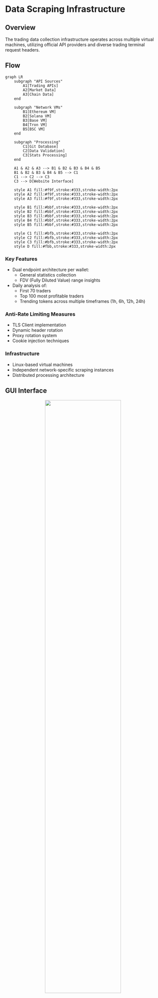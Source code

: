 # Data Scraping Infrastructure

## Overview

The trading data collection infrastructure operates across multiple virtual machines, utilizing official API providers and diverse trading terminal request headers.

## Flow

```mermaid
graph LR
    subgraph "API Sources"
        A1[Trading APIs]
        A2[Market Data]
        A3[Chain Data]
    end

    subgraph "Network VMs"
        B1[Ethereum VM]
        B2[Solana VM]
        B3[Base VM]
        B4[Tron VM]
        B5[BSC VM]
    end

    subgraph "Processing"
        C1[Git Database]
        C2[Data Validation]
        C3[Stats Processing]
    end

    A1 & A2 & A3 --> B1 & B2 & B3 & B4 & B5
    B1 & B2 & B3 & B4 & B5 --> C1
    C1 --> C2 --> C3
    C3 --> D[Website Interface]

    style A1 fill:#f9f,stroke:#333,stroke-width:2px
    style A2 fill:#f9f,stroke:#333,stroke-width:2px
    style A3 fill:#f9f,stroke:#333,stroke-width:2px
    
    style B1 fill:#bbf,stroke:#333,stroke-width:2px
    style B2 fill:#bbf,stroke:#333,stroke-width:2px
    style B3 fill:#bbf,stroke:#333,stroke-width:2px
    style B4 fill:#bbf,stroke:#333,stroke-width:2px
    style B5 fill:#bbf,stroke:#333,stroke-width:2px
    
    style C1 fill:#bfb,stroke:#333,stroke-width:2px
    style C2 fill:#bfb,stroke:#333,stroke-width:2px
    style C3 fill:#bfb,stroke:#333,stroke-width:2px
    style D fill:#fbb,stroke:#333,stroke-width:2px
```

### Key Features
- Dual endpoint architecture per wallet:
  - General statistics collection
  - FDV (Fully Diluted Value) range insights
- Daily analysis of:
  - First 70 traders
  - Top 100 most profitable traders
  - Trending tokens across multiple timeframes (1h, 6h, 12h, 24h)

### Anti-Rate Limiting Measures
- TLS Client implementation
- Dynamic header rotation
- Proxy rotation system
- Cookie injection techniques

### Infrastructure
- Linux-based virtual machines
- Independent network-specific scraping instances
- Distributed processing architecture

## GUI Interface

<p align="center">
  <img src="https://github.com/user-attachments/assets/f5ad1888-fa3a-4a60-a7ee-9c9ad0121256" width="70%" />
</p>

## Collected Trader Statistics

### Basic Information
| Metric | Description |
|--------|-------------|
| `wallet` | Trader's blockchain address |
| `balance` | Native network token balance |
| `tags` | Trader type identifiers |
| `date_reviewed` | Last data update timestamp |

### Profit Metrics
| Metric | Description |
|--------|-------------|
| `unrealized_profit` | All-time unrealized profit |
| `unrealized_pnl` | All-time unrealized PNL percentage |
| `realized_profit_7d` | Weekly realized profit |
| `realized_profit_30d` | Monthly realized profit |
| `total_profit` | All-time profit |
| `token_sold_avg_profit` | Average profit per trade |

### Performance Metrics
| Metric | Description |
|--------|-------------|
| `winrate` | All-time token trading success rate |
| `all_pnl` | All-time trading PNL percentage |
| `buy_7d` | Weekly buy transactions |
| `sell_7d` | Weekly sell transactions |
| `avg_holding_peroid` | Average trade holding duration |
| `fast_trades_percentage` | Percentage of trades held under 60 seconds |

### Trade Size Distribution
| Metric | Description |
|--------|-------------|
| `pnl_lt_2x_num` | Trades with minimum 2x gain |
| `pnl_2x_5x_num` | Trades with 2x-5x return |
| `pnl_gt_5x_num` | Trades with 5x+ return |

### Market Cap Range: Sub 75k
| Metric | Description |
|--------|-------------|
| `sub 75k avg entry` | Average entry market cap |
| `sub 75k entries` | Number of transactions |
| `sub 75k avg buy amount` | Average purchase amount |
| `sub 75k avg buy 30d` | Monthly average buys per trade |
| `sub 75k avg sell 30d` | Monthly average sells per trade |
| `sub 75k avg total profit pnl` | Average PNL percentage |

### Market Cap Range: 75k - 250k
| Metric | Description |
|--------|-------------|
| `75k - 250k avg entry` | Average entry market cap |
| `75k - 250k entries` | Number of transactions |
| `75k - 250k avg buy amount` | Average purchase amount |
| `75k - 250k avg buy 30d` | Monthly average buys per trade |
| `75k - 250k avg sell 30d` | Monthly average sells per trade |
| `75k - 250k avg total profit pnl` | Average PNL percentage |
